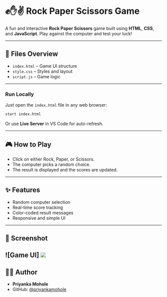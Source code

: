 # ✊✋✌️ Rock Paper Scissors Game

A fun and interactive **Rock Paper Scissors** game built using **HTML**, **CSS**, and **JavaScript**. Play against the computer and test your luck!

---

## 📁 Files Overview

- `index.html` – Game UI structure
- `style.css` – Styles and layout
- `script.js` – Game logic

---


### Run Locally

Just open the `index.html` file in any web browser:

```bash
start index.html
```

Or use **Live Server** in VS Code for auto-refresh.

---

## 🎮 How to Play

- Click on either Rock, Paper, or Scissors.
- The computer picks a random choice.
- The result is displayed and the scores are updated.

---

## ✨ Features

- Random computer selection
- Real-time score tracking
- Color-coded result messages
- Responsive and simple UI

---

## 📸 Screenshot

![Game UI]
![](demos/demo1.png)
---


## 🙋‍♂️ Author

- **Priyanka Mohole**
- GitHub: [@priyankamohole](https://github.com/priyankamohole)
